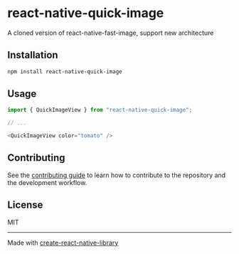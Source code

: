 # react-native-quick-image

A cloned version of react-native-fast-image, support new architecture

## Installation

```sh
npm install react-native-quick-image
```

## Usage

```js
import { QuickImageView } from "react-native-quick-image";

// ...

<QuickImageView color="tomato" />
```

## Contributing

See the [contributing guide](CONTRIBUTING.md) to learn how to contribute to the repository and the development workflow.

## License

MIT

---

Made with [create-react-native-library](https://github.com/callstack/react-native-builder-bob)
